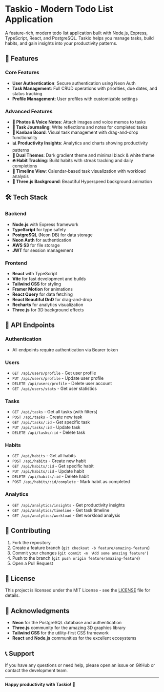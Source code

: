 # Taskio - Modern Todo List Application

A feature-rich, modern todo list application built with Node.js, Express, TypeScript, React, and PostgreSQL. Taskio helps you manage tasks, build habits, and gain insights into your productivity patterns.

## 🚀 Features

### Core Features
- **User Authentication**: Secure authentication using Neon Auth
- **Task Management**: Full CRUD operations with priorities, due dates, and status tracking
- **Profile Management**: User profiles with customizable settings

### Advanced Features
- **📸 Photos & Voice Notes**: Attach images and voice memos to tasks
- **📝 Task Journaling**: Write reflections and notes for completed tasks
- **🎨 Kanban Board**: Visual task management with drag-and-drop functionality
- **📊 Productivity Insights**: Analytics and charts showing productivity patterns
- **🌈 Dual Themes**: Dark gradient theme and minimal black & white theme
- **🔥 Habit Tracking**: Build habits with streak tracking and daily completions
- **📅 Timeline View**: Calendar-based task visualization with workload analysis
- **🎯 Three.js Background**: Beautiful Hyperspeed background animation

## 🛠️ Tech Stack

### Backend
- **Node.js** with Express framework
- **TypeScript** for type safety
- **PostgreSQL** (Neon DB) for data storage
- **Neon Auth** for authentication
- **AWS S3** for file storage
- **JWT** for session management

### Frontend
- **React** with TypeScript
- **Vite** for fast development and builds
- **Tailwind CSS** for styling
- **Framer Motion** for animations
- **React Query** for data fetching
- **React Beautiful DnD** for drag-and-drop
- **Recharts** for analytics visualization
- **Three.js** for 3D background effects

## 🔧 API Endpoints

### Authentication
- All endpoints require authentication via Bearer token

### Users
- `GET /api/users/profile` - Get user profile
- `PUT /api/users/profile` - Update user profile
- `DELETE /api/users/profile` - Delete user account
- `GET /api/users/stats` - Get user statistics

### Tasks
- `GET /api/tasks` - Get all tasks (with filters)
- `POST /api/tasks` - Create new task
- `GET /api/tasks/:id` - Get specific task
- `PUT /api/tasks/:id` - Update task
- `DELETE /api/tasks/:id` - Delete task

### Habits
- `GET /api/habits` - Get all habits
- `POST /api/habits` - Create new habit
- `GET /api/habits/:id` - Get specific habit
- `PUT /api/habits/:id` - Update habit
- `DELETE /api/habits/:id` - Delete habit
- `POST /api/habits/:id/complete` - Mark habit as completed

### Analytics
- `GET /api/analytics/insights` - Get productivity insights
- `GET /api/analytics/timeline` - Get task timeline
- `GET /api/analytics/workload` - Get workload analysis

## 🤝 Contributing

1. Fork the repository
2. Create a feature branch (`git checkout -b feature/amazing-feature`)
3. Commit your changes (`git commit -m 'Add some amazing feature'`)
4. Push to the branch (`git push origin feature/amazing-feature`)
5. Open a Pull Request

## 📝 License

This project is licensed under the MIT License - see the [LICENSE](LICENSE) file for details.

## 🙏 Acknowledgments

- **Neon** for the PostgreSQL database and authentication
- **Three.js** community for the amazing 3D graphics library
- **Tailwind CSS** for the utility-first CSS framework
- **React** and **Node.js** communities for the excellent ecosystems

## 📞 Support

If you have any questions or need help, please open an issue on GitHub or contact the development team.

---

**Happy productivity with Taskio! 🚀**
